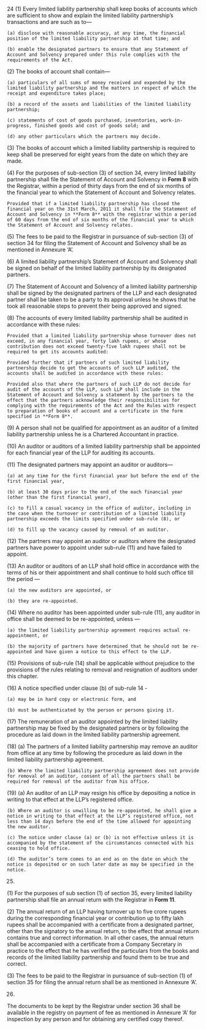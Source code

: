 24
(1)	Every limited liability partnership shall keep books of accounts which are sufficient to show and explain the limited liability partnership’s transactions and are such as to—

    (a) disclose with reasonable accuracy, at any time, the financial position of the limited liability partnership at that time; and

    (b) enable the designated partners to ensure that any Statement of Account and Solvency prepared under this rule complies with the requirements of the Act.

(2) The books of account shall contain—

    (a) particulars of all sums of money received and expended by the limited liability partnership and the matters in respect of which the receipt and expenditure takes place;

    (b) a record of the assets and liabilities of the limited liability partnership;

    (c) statements of cost of goods purchased, inventories, work-in- progress, finished goods and cost of goods sold; and

    (d) any other particulars which the partners may decide.

(3)	The books of account which a limited liability partnership is required to keep shall be preserved for eight years from the date on which they are made.

(4)	For the purposes of sub-section (3) of section 34, every limited liability partnership shall file the Statement of Account and Solvency in **Form 8** with the Registrar, within a period of thirty days from the end of six months of the financial year to which the Statement of Account and Solvency relates.

    Provided that if a limited liability partnership has closed the financial year on the 31st March, 2011 it shall file the Statement of Account and Solvency in **Form 8** with the registrar within a period of 60 days from the end of six months of the financial year to which the Statement of Account and Solvency relates.

(5)	The fees to be paid to the Registrar in pursuance of sub-section (3) of section 34 for filing the Statement of Account and Solvency shall be as mentioned in Annexure ‘A’.

(6)	A limited liability partnership’s Statement of Account and Solvency shall be signed on behalf of the limited liability partnership by its designated partners.

(7)	The Statement of Account and Solvency of a limited liability partnership shall be signed by the designated partners of the LLP and each designated partner shall be taken to be a party to its approval unless he shows that he took all reasonable steps to prevent their being approved and signed.

(8)	The accounts of every limited liability partnership shall be audited in accordance with these rules:

    Provided that a limited liability partnership whose turnover does not exceed, in any financial year, forty lakh rupees, or whose contribution does not exceed twenty-five lakh rupees shall not be required to get its accounts audited:

    Provided further that if partners of such limited liability partnership decide to get the accounts of such LLP audited, the accounts shall be audited in accordance with these rules:

    Provided also that where the partners of such LLP do not decide for audit of the accounts of the LLP, such LLP shall include in the Statement of Account and Solvency a statement by the partners to the effect that the partners acknowledge their responsibilities for complying with the requirements of the Act and the Rules with respect to preparation of books of account and a certificate in the form specified in **Form 8**.

(9)	A person shall not be qualified for appointment as an auditor of a limited liability partnership unless he is a Chartered Accountant in practice.

(10) An auditor or auditors of a limited liability partnership shall be appointed for each financial year of the LLP for auditing its accounts.

(11) The designated partners may appoint an auditor or auditors—

    (a) at any time for the first financial year but before the end of the first financial year,

    (b) at least 30 days prior to the end of the each financial year (other than the first financial year),

    (c)	to fill a casual vacancy in the office of auditor, including in the case when the turnover or contribution of a limited liability partnership exceeds the limits specified under sub-rule (8), or

    (d)	to fill up the vacancy caused by removal of an auditor.

(12) The partners may appoint an auditor or auditors where the designated partners have power to appoint under sub-rule (11) and have failed to appoint.

(13) An auditor or auditors of an LLP shall hold office in accordance with the terms of his or their appointment and shall continue to hold such office till the period —

    (a) the new auditors are appointed, or

    (b) they are re-appointed.

(14) Where no auditor has been appointed under sub-rule (11), any auditor in office shall be deemed to be re-appointed, unless —

    (a) the limited liability partnership agreement requires actual re-appointment, or

    (b) the majority of partners have determined that he should not be re-appointed and have given a notice to this effect to the LLP.

(15) Provisions of sub-rule (14) shall be applicable without prejudice to the provisions of the rules relating to removal and resignation of auditors under this chapter.

(16) A notice specified under clause (b) of sub-rule 14 -

    (a) may be in hard copy or electronic form, and

    (b) must be authenticated by the person or persons giving it.

(17) The remuneration of an auditor appointed by the limited liability partnership may be fixed by the designated partners or by following the procedure as laid down in the limited liability partnership agreement.

(18)
    (a) The partners of a limited liability partnership may remove an auditor from office at any time by following the procedure as laid down in the limited liability partnership agreement.

    (b)	Where the limited liability partnership agreement does not provide for removal of an auditor, consent of all the partners shall be required for removal of the auditor from his office.

(19)
    (a) An auditor of an LLP may resign his office by depositing a notice in writing to that effect at the LLP’s registered office.

    (b) Where an auditor is unwilling to be re-appointed, he shall give a notice in writing to that effect at the LLP’s registered office, not less than 14 days before the end of the time allowed for appointing the new auditor.

    (c)	The notice under clause (a) or (b) is not effective unless it is accompanied by the statement of the circumstances connected with his ceasing to hold office.

    (d) The auditor’s term comes to an end as on the date on which the notice is deposited or on such later date as may be specified in the notice.

25.
(1)	For the purposes of sub section (1) of section 35, every limited liability partnership shall file an annual return with the Registrar in **Form 11**.

(2) The annual return of an LLP having turnover up to five crore rupees during the corresponding financial year or contribution up to fifty lakh rupees shall be accompanied with a certificate from a designated partner, other than the signatory to the annual return, to the effect that annual return contains true and correct information. In all other cases, the annual return shall be accompanied with a certificate from a Company Secretary in practice to the effect that he has verified the particulars from the books and records of the limited liability partnership and found them to be true and correct.

(3)	The fees to be paid to the Registrar in pursuance of sub-section (1) of section 35 for filing the annual return shall be as mentioned in Annexure ‘A’.

26.
The documents to be kept by the Registrar under section 36 shall be available in the registry on payment of fee as mentioned in Annexure ‘A’ for inspection by any person and for obtaining any certified copy thereof.
